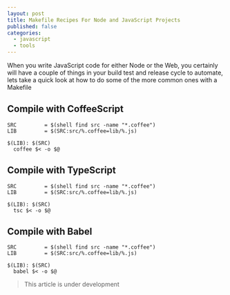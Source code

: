```yaml
---
layout: post
title: Makefile Recipes For Node and JavaScript Projects
published: false
categories:
  - javascript
  - tools
---
```


When you write JavaScript code for either Node or the Web, you certainly will have a couple of things in your build test and release cycle to automate, lets take a quick look at how to do some of the more common ones with a Makefile

## Compile with CoffeeScript

```make
SRC         = $(shell find src -name "*.coffee")
LIB         = $(SRC:src/%.coffee=lib/%.js)

$(LIB): $(SRC)
  coffee $< -o $@
```

## Compile with TypeScript

```make
SRC         = $(shell find src -name "*.coffee")
LIB         = $(SRC:src/%.coffee=lib/%.js)

$(LIB): $(SRC)
  tsc $< -o $@
```

## Compile with Babel

```make
SRC         = $(shell find src -name "*.coffee")
LIB         = $(SRC:src/%.coffee=lib/%.js)

$(LIB): $(SRC)
  babel $< -o $@
```
> This article is under development
